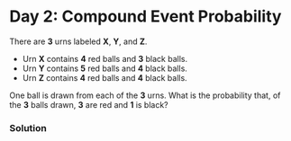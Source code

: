 # Day 2: Compound Event Probability

There are **3** urns labeled **X**, **Y**, and **Z**.

- Urn **X** contains **4** red balls and **3** black balls.
- Urn **Y** contains **5** red balls and **4** black balls.
- Urn **Z** contains **4** red balls and **4** black balls.

One ball is drawn from each of the **3** urns. What is the probability that, of the **3** balls drawn, **3** are red and **1** is black?

### Solution
